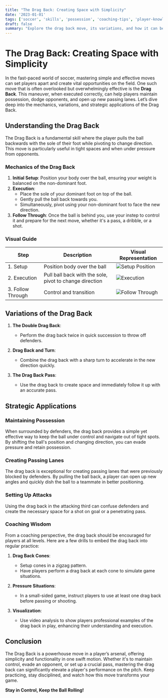 ```yaml
---
title: "The Drag Back: Creating Space with Simplicity"
date: '2023-01-01'
tags: ['soccer', 'skills', 'possession', 'coaching-tips', 'player-knowledge', 'advanced-drills', 'footwork', 'passing-lanes', 'ball-control']
draft: false
summary: "Explore the drag back move, its variations, and how it can be used to maintain possession and create passing lanes in soccer."
---
```


# The Drag Back: Creating Space with Simplicity

In the fast-paced world of soccer, mastering simple and effective moves can set players apart and create vital opportunities on the field. One such move that is often overlooked but overwhelmingly effective is the **Drag Back**. This maneuver, when executed correctly, can help players maintain possession, dodge opponents, and open up new passing lanes. Let’s dive deep into the mechanics, variations, and strategic applications of the Drag Back.

## Understanding the Drag Back

The Drag Back is a fundamental skill where the player pulls the ball backwards with the sole of their foot while pivoting to change direction. This move is particularly useful in tight spaces and when under pressure from opponents. 

### Mechanics of the Drag Back

1. **Initial Setup**: Position your body over the ball, ensuring your weight is balanced on the non-dominant foot.
2. **Execution**:
    - Place the sole of your dominant foot on top of the ball.
    - Gently pull the ball back towards you.
    - Simultaneously, pivot using your non-dominant foot to face the new direction.
3. **Follow Through**: Once the ball is behind you, use your instep to control it and prepare for the next move, whether it's a pass, a dribble, or a shot.

### Visual Guide

| Step           | Description                                           | Visual Representation                        |
|----------------|-------------------------------------------------------|----------------------------------------------|
| 1. Setup       | Position body over the ball                           | ![Setup Position](images/setup.webp)          |
| 2. Execution   | Pull ball back with the sole, pivot to change direction| ![Execution](images/execution.webp)           |
| 3. Follow Through | Control and transition                              | ![Follow Through](images/followthrough.webp)  |

## Variations of the Drag Back

1. **The Double Drag Back**:
    - Perform the drag back twice in quick succession to throw off defenders.

2. **Drag Back and Turn**:
    - Combine the drag back with a sharp turn to accelerate in the new direction quickly.

3. **The Drag Back Pass**:
    - Use the drag back to create space and immediately follow it up with an accurate pass.

## Strategic Applications

### Maintaining Possession

When surrounded by defenders, the drag back provides a simple yet effective way to keep the ball under control and navigate out of tight spots. By shifting the ball's position and changing direction, you can evade pressure and retain possession.

### Creating Passing Lanes

The drag back is exceptional for creating passing lanes that were previously blocked by defenders. By pulling the ball back, a player can open up new angles and quickly dish the ball to a teammate in better positioning.

### Setting Up Attacks

Using the drag back in the attacking third can confuse defenders and create the necessary space for a shot on goal or a penetrating pass.

### Coaching Wisdom

From a coaching perspective, the drag back should be encouraged for players at all levels. Here are a few drills to embed the drag back into regular practice:

1. **Drag Back Cones**:
    - Setup cones in a zigzag pattern.
    - Have players perform a drag back at each cone to simulate game situations.

2. **Pressure Situations**:
    - In a small-sided game, instruct players to use at least one drag back before passing or shooting.

3. **Visualization**:
    - Use video analysis to show players professional examples of the drag back in play, enhancing their understanding and execution.

## Conclusion

The Drag Back is a powerhouse move in a player’s arsenal, offering simplicity and functionality in one swift motion. Whether it's to maintain control, evade an opponent, or set up a crucial pass, mastering the drag back can significantly elevate a player's performance on the pitch. Keep practicing, stay disciplined, and watch how this move transforms your game.

**Stay in Control, Keep the Ball Rolling!**
```